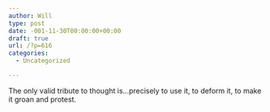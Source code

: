 ```yaml
---
author: Will
type: post
date: -001-11-30T00:00:00+00:00
draft: true
url: /?p=616
categories:
  - Uncategorized

---
```

The only valid tribute to thought is&#8230;precisely to use it, to deform it, to make it groan and protest.